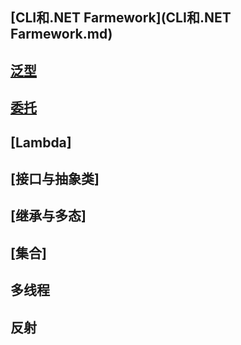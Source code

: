 ## [CLI和.NET Farmework](CLI和.NET Farmework.md)

## [泛型](Generics.md)

## [委托](delegate.md)

## [Lambda]

## [接口与抽象类]

## [继承与多态]

## [集合]

## 多线程

## 反射



